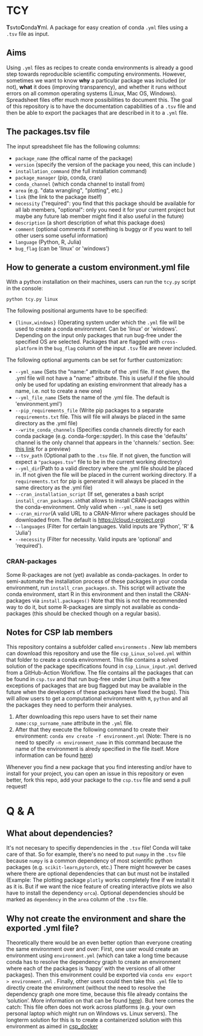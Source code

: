 
# TCY
**T**svto**C**onda**Y**ml. A package for easy creation of conda `.yml` files using a `.tsv` file as input.
## Aims
Using `.yml` files as recipes to create conda environments is already a good step towards reproducible scientific computing environments. However, sometimes we want to know **why** a particular package was included (or not), **what** it does (improving transparency), and whether it runs without errors on all common operating systems (Linux, Mac OS, Windows). Spreadsheet files offer much more possibilities to document this. The goal of this repository is to have the documentation capabilities of a `.tsv` file and then be able to export the packages that are described in it to a `.yml` file.
## The packages.tsv file
The input spreadsheet file has the following columns:
- `package_name` (the offical name of the package)
- `version` (specify the version of the package you need, this can include )
- `installation_command` (the full installation command)
- `package_manager` (pip, conda, cran)
- `conda_channel` (which conda channel to install from)
- `area` (e.g. "data wrangling", "plotting", etc.)
- `link` (the link to the package itself)
- `necessity` ("required": you find that this package should be available for all lab members, "optional": only you need it for your current project but maybe any future lab member might find it also useful in the future)
- `description` (a short description of what this package does)
- `comment` (optional comments if something is buggy or if you want to tell other users some useful information)
- `language` (Python, R, Julia)
- `bug_flag` (can be 'linux' or 'windows')
## How to generate a custom environment.yml file
With a python installation on their machines, users can run the  `tcy.py` script in the console:

 `python tcy.py linux`

The following positional arguments have to be specified:

- `{linux,windows}` (Operating system under which the `.yml` file will be used to create a conda environment. Can be 'linux' or 'windows'. Depending on the input only packages that run bug-free under the specified OS are  selected. Packages that are flagged with `cross-platform` in the `bug_flag` column of the input `.tsv` file are never included.

The following optional arguments can be set for further customization:
- `--yml_name` (Sets the \"name:\" attribute of the .yml file. If not given, the .yml file will not have a \"name:\" attribute. This is useful if the file should only be used for updating an existing environment that already has a name, i.e. not to create a new one)
- `--yml_file_name` (Sets the name of the .yml file. The default is 'environment.yml')
- `--pip_requirements_file` (Write pip packages to a separate `requirements.txt` file. This will file will always be placed in the same directory as the .yml file)
- `--write_conda_channels` (Specifies conda channels directly for each conda package (e.g. conda-forge::spyder). In this case the \'defaults\' channel is the only channel that appears in the \'channels:\' section. See: [this link](https://stackoverflow.com/a/65983247/8792159) for a preview)
- `--tsv_path` (Optional path to the `.tsv` file. If not given, the function will expect a  `"packages.tsv"` file to be in the current working directory)
- `--yml_dir`(Path to a valid directory where the .yml file should be placed in. If not given the file will  be placed in the current working directory. If a `requirements.txt` for pip is generated it will always be placed in the same directory  as the .yml file)
- `--cran_installation_script` (If set, generates a bash script `install_cran_packages.sh`that allows to install CRAN-packages within the conda-environment. Only valid when `--yml_name` is set)
- `--cran_mirror`(A valid URL to a CRAN-Mirror where packages should be downloaded from. The default is https://cloud.r-project.org)
- `--languages` (Filter for certain languages. Valid inputs are 'Python', 'R' & 'Julia')
- `--necessity` (Filter for necessity. Valid inputs are 'optional' and 'required').

### CRAN-packages
Some R-packages are not (yet) available as conda-packages. In order to semi-automate the installation process of these packages in your conda environment, run `install_cran_packages.sh`. This script will activate the conda environment, start R in this environment and then install the CRAN-packages via `install.packages()` Note that this is not the recommended way to do it, but some R-packages are simply not available as conda-packages (this should be checked though on a regular basis).

## Notes for CSP lab members
This repository contains a subfolder called `environments` . New lab members can download this repository and use the file  `csp_Linux_solved.yml` within that folder to create a conda environment. This file contains a solved solution of the package specifications found in `csp_Linux_input.yml` derived from a GitHub-Action Workflow. The file contains all the packages that can be found in `csp.tsv` and that run bug-free under Linux (with a few exceptions of packages that are bug flagged but may be available in the future when the developers of these packages have fixed the bugs). This will allow users to get a computational environment with `R`,  `python` and all the packages they need to perform their analyses.

 1. After downloading this repo users have to set their name
    `name:csp_surname_name` attribute in the `.yml` file.
 2. After that they execute the following command to create their
    environment: `conda env create -f environment.yml` (Note: There is no need to specify `-n environment_name` in this command because the name of the environment is alredy specified in the file itself. More information can be found [here](https://docs.conda.io/projects/conda/en/latest/user-guide/tasks/manage-environments.html#creating-an-environment-from-an-environment-yml-file))

Whenever you find a new package that you find interesting and/or have to install for your project, you can open an issue in this repository or even better, fork this repo, add your package to the `csp.tsv` file and send a pull request!

# Q & A
## What about dependencies?

It's not necesary to specifiy dependencies in the `.tsv` file! Conda will take care of that. So for example, there's no need to put `numpy` in the `.tsv` file because `numpy` is a common dependency of most scientific python packages (e.g. `scikit-learn`,`pytorch`, etc.) There might however be cases where there are optional dependencies that can but must not be installed (Example: The plotting package `plotly` works completely fine if we install it as it is. But if we want the nice feature of creating interactive plots we also have to install the dependency `orca`). Optional dependencies should be marked as `dependency` in the `area` column of the `.tsv` file.

## Why not create the  environment and share the exported .yml file?
Theoretically there would be an even better option than everyone creating the same environment over and over: First, one user would create an environment using `environment.yml` (which can take a long time because conda has to resolve the dependency graph to create an environment where each of the packages is ‘happy’ with the versions of all other packages). Then this environment could be exported via `conda env export > environment.yml` . Finally, other users could then take this `.yml` file to directly create the environment (without the need to resolve the dependency graph one more time, because this file already contains the ‘solution’. More information on that can be found [here](https://docs.conda.io/projects/conda/en/latest/user-guide/tasks/manage-environments.html#exporting-the-environment-yml-file)). But here comes the catch: This file often does not work across platforms (e.g. your own personal laptop which might run on Windows vs. Linux servers). The longterm solution for
this is to create a containerized solution with this environment as aimed in [csp_docker](https://github.com/JohannesWiesner/csp_neurodocker)
